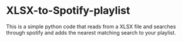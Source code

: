 # XLSX-to-Spotify-playlist
This is a simple python code that reads from a XLSX file and searches through spotify and adds the nearest matching search to your playlist.
